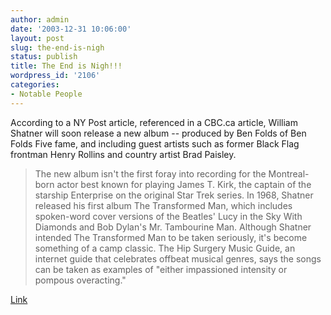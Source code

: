 ```yaml
---
author: admin
date: '2003-12-31 10:06:00'
layout: post
slug: the-end-is-nigh
status: publish
title: The End is Nigh!!!
wordpress_id: '2106'
categories:
- Notable People
---
```


According to a NY Post article, referenced in a CBC.ca article, William
Shatner will soon release a new album -- produced by Ben Folds of Ben
Folds Five fame, and including guest artists such as former Black Flag
frontman Henry Rollins and country artist Brad Paisley.

> The new album isn't the first foray into recording for the
> Montreal-born actor best known for playing James T. Kirk, the captain
> of the starship Enterprise on the original Star Trek series. In 1968,
> Shatner released his first album The Transformed Man, which includes
> spoken-word cover versions of the Beatles' Lucy in the Sky With
> Diamonds and Bob Dylan's Mr. Tambourine Man. Although Shatner intended
> The Transformed Man to be taken seriously, it's become something of a
> camp classic. The Hip Surgery Music Guide, an internet guide that
> celebrates offbeat musical genres, says the songs can be taken as
> examples of "either impassioned intensity or pompous overacting."

[Link](http://www.cbc.ca/arts/stories/shatner241203)
